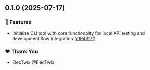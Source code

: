 ## 0.1.0 (2025-07-17)

### 🚀 Features

- Initialize CLI tool with core functionality for local API testing and development flow integration ([c1943f7f](https://github.com/the-dev-tools/dev-tools/commit/c1943f7f))

### ❤️ Thank You

- ElecTwix @ElecTwix